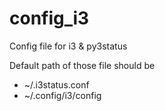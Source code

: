 # config_i3
Config file for i3 & py3status

Default path of those file should be 
- ~/.i3status.conf
- ~/.config/i3/config